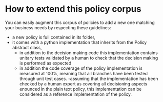 # How to extend this policy corpus

You can easily augment this corpus of policies to add a new one matching your business needs by respecting these guidelines:
- a new policy is full contained in its folder,
- it comes with a python implementation that inherits from the Policy abstract class,
    - in addition to the decision making code this implementation contains unitary tests validated by a human to check that the decision making is performed as expected
    - in addition the code coverage of the policy implementation is measured at 100%, meaning that all branches have been tested through unit test cases.
    -assuming that the implementation has been checked by a human expert as covering all decisioning aspects enounced in the plain text policy, this implementation can be considered as a reference implementation of the policy. 



